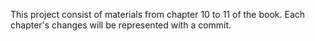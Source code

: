 This project consist of materials from chapter 10 to 11 of the book. Each chapter's changes will be represented with a commit.